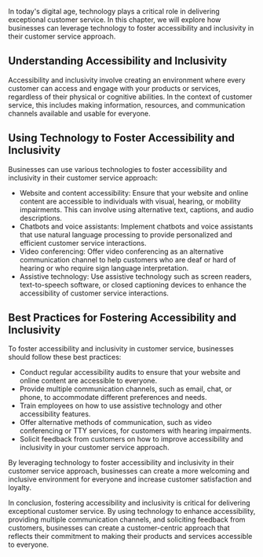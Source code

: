 
In today's digital age, technology plays a critical role in delivering exceptional customer service. In this chapter, we will explore how businesses can leverage technology to foster accessibility and inclusivity in their customer service approach.

Understanding Accessibility and Inclusivity
-------------------------------------------

Accessibility and inclusivity involve creating an environment where every customer can access and engage with your products or services, regardless of their physical or cognitive abilities. In the context of customer service, this includes making information, resources, and communication channels available and usable for everyone.

Using Technology to Foster Accessibility and Inclusivity
--------------------------------------------------------

Businesses can use various technologies to foster accessibility and inclusivity in their customer service approach:

* Website and content accessibility: Ensure that your website and online content are accessible to individuals with visual, hearing, or mobility impairments. This can involve using alternative text, captions, and audio descriptions.
* Chatbots and voice assistants: Implement chatbots and voice assistants that use natural language processing to provide personalized and efficient customer service interactions.
* Video conferencing: Offer video conferencing as an alternative communication channel to help customers who are deaf or hard of hearing or who require sign language interpretation.
* Assistive technology: Use assistive technology such as screen readers, text-to-speech software, or closed captioning devices to enhance the accessibility of customer service interactions.

Best Practices for Fostering Accessibility and Inclusivity
----------------------------------------------------------

To foster accessibility and inclusivity in customer service, businesses should follow these best practices:

* Conduct regular accessibility audits to ensure that your website and online content are accessible to everyone.
* Provide multiple communication channels, such as email, chat, or phone, to accommodate different preferences and needs.
* Train employees on how to use assistive technology and other accessibility features.
* Offer alternative methods of communication, such as video conferencing or TTY services, for customers with hearing impairments.
* Solicit feedback from customers on how to improve accessibility and inclusivity in your customer service approach.

By leveraging technology to foster accessibility and inclusivity in their customer service approach, businesses can create a more welcoming and inclusive environment for everyone and increase customer satisfaction and loyalty.

In conclusion, fostering accessibility and inclusivity is critical for delivering exceptional customer service. By using technology to enhance accessibility, providing multiple communication channels, and soliciting feedback from customers, businesses can create a customer-centric approach that reflects their commitment to making their products and services accessible to everyone.
